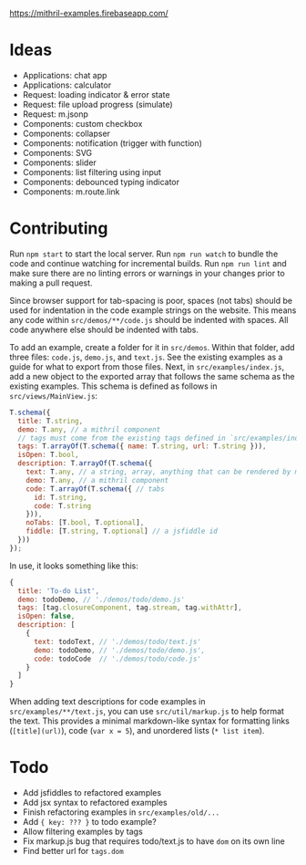 https://mithril-examples.firebaseapp.com/

# Ideas

- Applications: chat app
- Applications: calculator
- Request: loading indicator & error state
- Request: file upload progress (simulate)
- Request: m.jsonp
- Components: custom checkbox
- Components: collapser
- Components: notification (trigger with function)
- Components: SVG
- Components: slider
- Components: list filtering using input
- Components: debounced typing indicator
- Components: m.route.link

# Contributing

Run `npm start` to start the local server.
Run `npm run watch` to bundle the code and continue watching for incremental builds.
Run `npm run lint` and make sure there are no linting errors or warnings in your changes prior to making a pull request.

Since browser support for tab-spacing is poor, spaces (not tabs) should be used for indentation in the code example strings on the website. This means any code within `src/demos/**/code.js` should be indented with spaces. All code anywhere else should be indented with tabs.

To add an example, create a folder for it in `src/demos`. Within that folder, add three files: `code.js`, `demo.js`, and `text.js`. See the existing examples as a guide for what to export from those files. Next, in `src/examples/index.js`, add a new object to the exported array that follows the same schema as the existing examples. This schema is defined as follows in `src/views/MainView.js`:

```js
T.schema({
  title: T.string,
  demo: T.any, // a mithril component
  // tags must come from the existing tags defined in `src/examples/index.js`
  tags: T.arrayOf(T.schema({ name: T.string, url: T.string })),
  isOpen: T.bool,
  description: T.arrayOf(T.schema({
    text: T.any, // a string, array, anything that can be rendered by mithril
    demo: T.any, // a mithril component
    code: T.arrayOf(T.schema({ // tabs
      id: T.string,
      code: T.string
    })),
    noTabs: [T.bool, T.optional],
    fiddle: [T.string, T.optional] // a jsfiddle id
  }))
});
```

In use, it looks something like this:

```js
{
  title: 'To-do List',
  demo: todoDemo, // './demos/todo/demo.js'
  tags: [tag.closureComponent, tag.stream, tag.withAttr],
  isOpen: false,
  description: [
    {
      text: todoText, // './demos/todo/text.js'
      demo: todoDemo, // './demos/todo/demo.js',
      code: todoCode  // './demos/todo/code.js'
    }
  ]
}
```

When adding text descriptions for code examples in `src/examples/**/text.js`, you can use `src/util/markup.js` to help format the text. This provides a minimal markdown-like syntax for formatting links (`[title](url)`), code (``var x = 5``), and unordered lists (`* list item`).



# Todo

- Add jsfiddles to refactored examples
- Add jsx syntax to refactored examples
- Finish refactoring examples in `src/examples/old/...`
- Add `{ key: ??? }` to todo example?
- Allow filtering examples by tags
- Fix markup.js bug that requires todo/text.js to have ``dom`` on its own line
- Find better url for `tags.dom`
